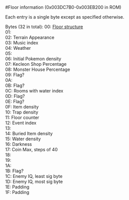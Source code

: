 #Floor information (0x003DC7B0-0x003EB200 in ROM)

Each entry is a single byte except as specified otherwise.

Bytes (32 in total):
    00: [Floor structure](floorLayouts.md)  
    01:  
    02: Terrain Appearance  
    03: Music index  
    04: Weather  
    05:  
    06: Initial Pokemon density  
    07: Kecleon Shop Percentage  
    08: Monster House Percentage  
    09: Flag?  
    0A:  
    0B: Flag?  
    0C: Rooms with water index  
    0D: Flag?  
    0E: Flag?  
    0F: Item density  
    10: Trap density  
    11: Floor counter  
    12: Event index  
    13:  
    14: Buried Item density  
    15: Water density  
    16: Darkness  
    17: Coin Max, steps of 40  
    18:  
    19:  
    1A:  
    1B: Flag?  
    1C: Enemy IQ, least sig byte  
    1D: Enemy IQ, most sig byte  
    1E: Padding  
    1F: Padding  

